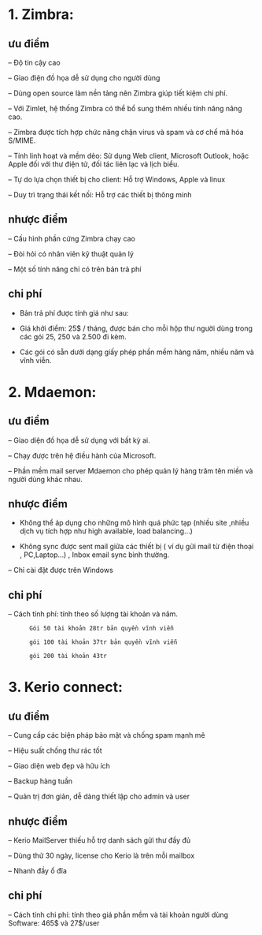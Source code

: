 # 1. Zimbra:

## ưu điểm

– Độ tin cậy cao

– Giao điện đồ họa dễ sử dụng cho người dùng

– Dùng open source làm nền tảng nên Zimbra giúp tiết kiệm chi phí.

– Với Zimlet, hệ thống Zimbra có thể bổ sung thêm nhiều tính năng nâng cao.

– Zimbra được tích hợp chức năng chặn virus và spam và cơ chế mã hóa S/MIME.

– Tính linh hoạt và mềm dẻo: Sử dụng Web client, Microsoft Outlook, hoặc Apple đối với thư điện tử, đối tác liên lạc và lịch biểu.

– Tự do lựa chọn thiết bị cho client: Hỗ trợ Windows, Apple và linux

– Duy trì trạng thái kết nối: Hỗ trợ các thiết bị thông minh

## nhược điểm

– Cấu hình phần cứng Zimbra chạy cao

– Đòi hỏi có nhân viên kỹ thuật quản lý

– Một số tính năng chỉ có trên bản trả phí

## chi phí

- Bản trả phí được tính giá như sau:

- Giá khởi điểm: 25$ / tháng, được bán cho mỗi hộp thư người dùng trong các gói 25, 250 và 2.500 đi kèm. 

- Các gói có sẵn dưới dạng giấy phép phần mềm hàng năm, nhiều năm và vĩnh viễn.

# 2. Mdaemon:

## ưu điểm

– Giao diện đồ họa dễ sử dụng với bất kỳ ai.

– Chạy được trên hệ điều hành của Microsoft.

– Phần mềm mail server Mdaemon cho phép quản lý hàng trăm tên miền và người dùng khác nhau.

## nhược điểm

- Không thể áp dụng cho những mô hình quá phức tạp (nhiều site  ,nhiều dịch vụ tích hợp như high available, load balancing…)

- Không sync được sent mail giữa các thiết bị ( ví dụ gửi mail từ điện thoại , PC,Laptop…) , Inbox email sync bình thường.

– Chỉ cài đặt được trên Windows

## chi phí

– Cách tính phí: tính theo số lượng tài khoản và năm.

          Gói 50 tài khoản 28tr bản quyền vĩnh viễn

          gói 100 tài khoản 37tr bản quyền vĩnh viễn

          gói 200 tài khoản 43tr

# 3. Kerio connect:

## ưu điểm

– Cung cấp các biện pháp bảo mật và chống spam mạnh mẽ

– Hiệu suất chống thư rác tốt

– Giao diện web đẹp và hữu ích

– Backup hàng tuần

– Quản trị đơn giản, dễ dàng thiết lập cho admin và user

## nhược điểm

– Kerio MailServer thiếu hỗ trợ danh sách gửi thư đầy đủ

– Dùng thử 30 ngày, license cho Kerio là trên mỗi mailbox

– Nhanh đầy ổ đĩa

## chi phí

– Cách tính chi phí: tính theo giá phần mềm và tài khoản người dùng Software: 465$ và 27$/user


